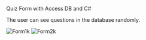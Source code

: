 Quiz Form with Access DB and C#

The user can see questions in the database randomly.

![Form1k](https://user-images.githubusercontent.com/81254850/153768518-e7192c8c-b853-4cdc-bb00-b32c44b9c391.png)
![Form2k](https://user-images.githubusercontent.com/81254850/153768526-19424a9a-71d8-4233-8106-f1fb6fec6bc7.png)
